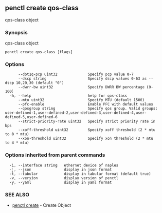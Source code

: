 ## penctl create qos-class

qos-class object

### Synopsis


qos-class object

```
penctl create qos-class [flags]
```

### Options

```
      --dot1q-pcp uint32              Specify pcp value 0-7
      --dscp string                   Specify dscp values 0-63 as --dscp 10,20,30 (default "0")
      --dwrr-bw uint32                Specify DWRR BW percentage (0-100)
  -h, --help                          help for qos-class
      --mtu uint32                    Specify MTU (default 1500)
      --pfc-enable                    Enable PFC with default values
      --qosgroup string               Specify qos group. Valid groups: user-defined-1,user-defined-2,user-defined-3,user-defined-4,user-defined-5,user-defined-6
      --strict-priority-rate uint32   Specify strict priority rate in bps
      --xoff-threshold uint32         Specify xoff threshold (2 * mtu to 8 * mtu)
      --xon-threshold uint32          Specify xon threshold (2 * mtu to 4 * mtu)
```

### Options inherited from parent commands

```
  -i, --interface string   ethernet device of naples
  -j, --json               display in json format
  -t, --tabular            display in tabular format (default true)
  -v, --version            display version of penctl
  -y, --yaml               display in yaml format
```

### SEE ALSO
* [penctl create](penctl_create.md)	 - Create Object

